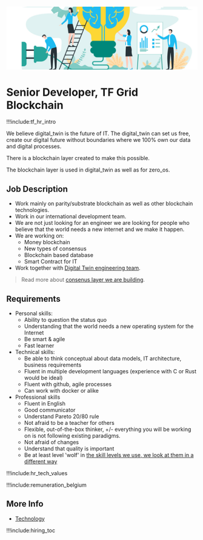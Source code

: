 

![](img/development_manager.jpg)


# Senior Developer, TF Grid Blockchain

!!!include:tf_hr_intro

We believe digital_twin is the future of IT.
The digital_twin can set us free, create our digital future without boundaries where we 100% own our data and digital processes.

There is a blockchain layer created to make this possible.

The blockchain layer is used in digital_twin as well as for zero_os.

## Job Description

- Work mainly on parity/substrate blockchain as well as other blockchain technologies.
- Work in our international development team.
- We are not just looking for an engineer we are looking for people who believe that the world needs a new internet and we make it happen.
- We are working on:
  - Money blockchain
  - New types of consensus
  - Blockchain based database
  - Smart Contract for IT
- Work together with [Digital Twin engineering team](tech_protocolme_engineer).

> Read more about [consenus layer we are building](consensus3).

## Requirements

- Personal skills:
  - Ability to question the status quo
  - Understanding that the world needs a new operating system for the Internet
  - Be smart & agile
  - Fast learner 
- Technical skills:
  - Be able to think conceptual about data models, IT architecture, business requirements
  - Fluent in multiple development languages (experience with C or Rust would be ideal)
  - Fluent with github, agile processes
  - Can work with docker or alike
- Professional skills 
  - Fluent in English
  - Good communicator
  - Understand Pareto 20/80 rule
  - Not afraid to be a teacher for others
  - Flexible, out-of-the-box thinker, +/- everything you will be working on is not following existing paradigms.
  - Not afraid of changes
  - Understand that quality is important
  - Be at least level 'wolf' in [the skill levels we use, we look at them in a different way](freeflow:p2p_awareness_level)

!!!include:hr_tech_values

!!!include:remuneration_belgium

## More Info

- [Technology](technology)

!!!include:hiring_toc